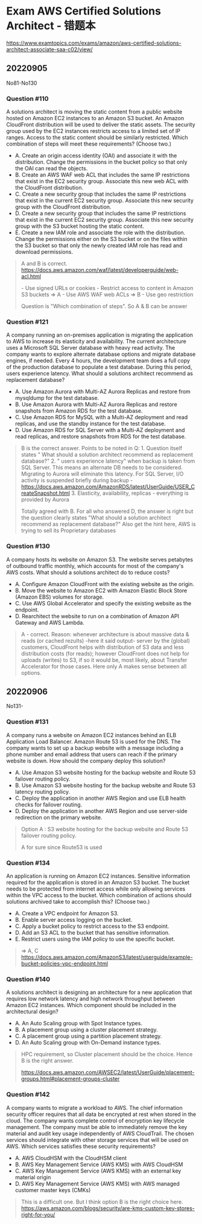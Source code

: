 # Exam AWS Certified Solutions Architect - 错题本

https://www.examtopics.com/exams/amazon/aws-certified-solutions-architect-associate-saa-c02/view/

## 20220905

No81-No130

### Question #110

A solutions architect is moving the static content from a public website hosted on Amazon EC2 instances to an Amazon S3 bucket. An Amazon CloudFront distribution will be used to deliver the static assets. The security group used by the EC2 instances restricts access to a limited set of IP ranges. Access to the static content should be similarly restricted.
Which combination of steps will meet these requirements? (Choose two.)

- A. Create an origin access identity (OAI) and associate it with the distribution. Change the permissions in the bucket policy so that only the OAI can read the objects.
- B. Create an AWS WAF web ACL that includes the same IP restrictions that exist in the EC2 security group. Associate this new web ACL with the CloudFront distribution.
- C. Create a new security group that includes the same IP restrictions that exist in the current EC2 security group. Associate this new security group with the CloudFront distribution.
- D. Create a new security group that includes the same IP restrictions that exist in the current EC2 security group. Associate this new security group with the S3 bucket hosting the static content.
- E. Create a new IAM role and associate the role with the distribution. Change the permissions either on the S3 bucket or on the files within the S3 bucket so that only the newly created IAM role has read and download permissions.

> A and B is correct. https://docs.aws.amazon.com/waf/latest/developerguide/web-acl.html
>
> \- Use signed URLs or cookies - Restrict access to content in Amazon S3 buckets => A - Use AWS WAF web ACLs => B - Use geo restriction
>
> Question is "Which combination of steps". So A & B can be answer



### Question #121

A company running an on-premises application is migrating the application to AWS to increase its elasticity and availability. The current architecture uses a
Microsoft SQL Server database with heavy read activity. The company wants to explore alternate database options and migrate database engines, if needed.
Every 4 hours, the development team does a full copy of the production database to populate a test database. During this period, users experience latency.
What should a solutions architect recommend as replacement database?

- A. Use Amazon Aurora with Multi-AZ Aurora Replicas and restore from mysqldump for the test database.
- B. Use Amazon Aurora with Multi-AZ Aurora Replicas and restore snapshots from Amazon RDS for the test database.
- C. Use Amazon RDS for MySQL with a Multi-AZ deployment and read replicas, and use the standby instance for the test database.
- D. Use Amazon RDS for SQL Server with a Multi-AZ deployment and read replicas, and restore snapshots from RDS for the test database.

> B is the correct answer. Points to be noted in Q: 1. Question itself states " What should a solution architect recommend as replacement database?" 2. " users experience latency" when backup is taken from SQL Server. This means an alternate DB needs to be considered. Migrating to Aurora will eliminate this latency. For SQL Server, I/O activity is suspended briefly during backup - https://docs.aws.amazon.com/AmazonRDS/latest/UserGuide/USER_CreateSnapshot.html 3. Elasticity, availability, replicas - everything is provided by Aurora
>
> Totally agreed with B. For all who answered D, the answer is right but the question clearly states "What should a solution architect recommend as replacement database?" Also get the hint here, AWS is trying to sell its Proprietary databases 



### Question #130

A company hosts its website on Amazon S3. The website serves petabytes of outbound traffic monthly, which accounts for most of the company's AWS costs.
What should a solutions architect do to reduce costs?

- A. Configure Amazon CloudFront with the existing website as the origin.
- B. Move the website to Amazon EC2 with Amazon Elastic Block Store (Amazon EBS) volumes for storage.
- C. Use AWS Global Accelerator and specify the existing website as the endpoint.
- D. Rearchitect the website to run on a combination of Amazon API Gateway and AWS Lambda.

> A - correct. Reason: whenever architecture is about massive data & reads (or cached rezults) -here it said output- server by the (global) customers, CloudFront helps with distribution of S3 data and less distribution costs (for reads); however CloudFront does not help for uploads (writes) to S3, if so it would be, most likely, about Transfer Accelerator for those cases. Here only A makes sense between all options.



## 20220906

No131-

### Question #131

A company runs a website on Amazon EC2 instances behind an ELB Application Load Balancer. Amazon Route 53 is used for the DNS. The company wants to set up a backup website with a message including a phone number and email address that users can reach if the primary website is down.
How should the company deploy this solution?

- A. Use Amazon S3 website hosting for the backup website and Route 53 failover routing policy.
- B. Use Amazon S3 website hosting for the backup website and Route 53 latency routing policy.
- C. Deploy the application in another AWS Region and use ELB health checks for failover routing.
- D. Deploy the application in another AWS Region and use server-side redirection on the primary website.

> Option A : S3 website hosting for the backup website and Route 53 failover routing policy.
>
> A for sure since Route53 is used



### Question #134

An application is running on Amazon EC2 instances. Sensitive information required for the application is stored in an Amazon S3 bucket. The bucket needs to be protected from internet access while only allowing services within the VPC access to the bucket.
Which combination of actions should solutions archived take to accomplish this? (Choose two.)

- A. Create a VPC endpoint for Amazon S3.
- B. Enable server access logging on the bucket.
- C. Apply a bucket policy to restrict access to the S3 endpoint.
- D. Add an S3 ACL to the bucket that has sensitive information.
- E. Restrict users using the IAM policy to use the specific bucket.

> => A, C https://docs.aws.amazon.com/AmazonS3/latest/userguide/example-bucket-policies-vpc-endpoint.html



### Question #140

A solutions architect is designing an architecture for a new application that requires low network latency and high network throughput between Amazon EC2 instances. Which component should be included in the architectural design?

- A. An Auto Scaling group with Spot Instance types.
- B. A placement group using a cluster placement strategy.
- C. A placement group using a partition placement strategy.
- D. An Auto Scaling group with On-Demand instance types.

> HPC requirement, so Cluster placement should be the choice. Hence B is the right answer.
>
> https://docs.aws.amazon.com/AWSEC2/latest/UserGuide/placement-groups.html#placement-groups-cluster



### Question #142

A company wants to migrate a workload to AWS. The chief information security officer requires that all data be encrypted at rest when stored in the cloud. The company wants complete control of encryption key lifecycle management.
The company must be able to immediately remove the key material and audit key usage independently of AWS CloudTrail. The chosen services should integrate with other storage services that will be used on AWS.
Which services satisfies these security requirements?

- A. AWS CloudHSM with the CloudHSM client
- B. AWS Key Management Service (AWS KMS) with AWS CloudHSM
- C. AWS Key Management Service (AWS KMS) with an external key material origin
- D. AWS Key Management Service (AWS KMS) with AWS managed customer master keys (CMKs)

> This is a difficult one. But I think option B is the right choice here. https://aws.amazon.com/blogs/security/are-kms-custom-key-stores-right-for-you/



